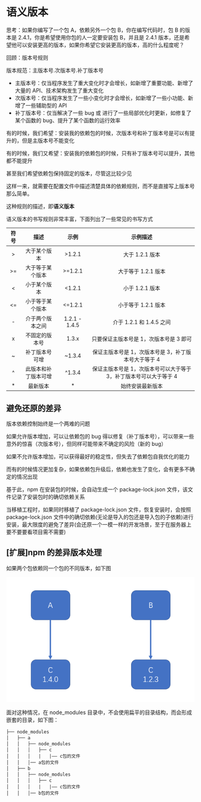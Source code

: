 # 语义版本

思考：如果你编写了一个包 A，依赖另外一个包 B，你在编写代码时，包 B 的版本是 2.4.1，你是希望使用你包的人一定要安装包 B，并且是 2.4.1 版本，还是希望他可以安装更高的版本，如果你希望它安装更高的版本，高的什么程度呢？

回顾：版本号规则

版本规范：主版本号.次版本号.补丁版本号

- 主版本号：仅当程序发生了重大变化时才会增长，如新增了重要功能、新增了大量的 API、技术架构发生了重大变化
- 次版本号：仅当程序发生了一些小变化时才会增长，如新增了一些小功能、新增了一些辅助型的 API
- 补丁版本号：仅当解决了一些 bug 或 进行了一些局部优化时更新，如修复了某个函数的 bug、提升了某个函数的运行效率

有的时候，我们希望：安装我的依赖包的时候，次版本号和补丁版本号是可以有提升的，但是主版本号不能变化

有的时候，我们又希望：安装我的依赖包的时候，只有补丁版本号可以提升，其他都不能提升

甚至我们希望依赖包保持固定的版本，尽管这比较少见

这样一来，就需要在配置文件中描述清楚具体的依赖规则，而不是直接写上版本号那么简单。

这种规则的描述，即**语义版本**

语义版本的书写规则非常丰富，下面列出了一些常见的书写方式

| 符号 |         描述         |     示例      |                              示例描述                              |
| :--: | :------------------: | :-----------: | :----------------------------------------------------------------: |
|  >   |     大于某个版本     |    >1.2.1     |                          大于 1.2.1 版本                           |
|  >=  |   大于等于某个版本   |    >=1.2.1    |                        大于等于 1.2.1 版本                         |
|  <   |     小于某个版本     |    <1.2.1     |                          小于 1.2.1 版本                           |
|  <=  |   小于等于某个版本   |    <=1.2.1    |                        小于等于 1.2.1 版本                         |
|  -   |   介于两个版本之间   | 1.2.1 - 1.4.5 |                      介于 1.2.1 和 1.4.5 之间                      |
|  x   |    不固定的版本号    |     1.3.x     |              只要保证主版本号是 1，次版本号是 3 即可               |
|  ~   |    补丁版本号可增    |    ~1.3.4     |        保证主版本号是 1，次版本号是 3，补丁版本号大于等于 4        |
|  ^   | 此版本和补丁版本可增 |    ^1.3.4     | 保证主版本号是 1，次版本号可以大于等于 3，补丁版本号可以大于等于 4 |
|  \*  |       最新版本       |      \*       |                          始终安装最新版本                          |

## 避免还原的差异

版本依赖控制始终是一个两难的问题

如果允许版本增加，可以让依赖包的 bug 得以修复（补丁版本号），可以带来一些意外的惊喜（次版本号），但同样可能带来不确定的风险（新的 bug）

如果不允许版本增加，可以获得最好的稳定性，但失去了依赖包自我优化的能力

而有的时候情况更加复杂，如果依赖包升级后，依赖也发生了变化，会有更多不确定的情况出现

基于此，npm 在安装包的时候，会自动生成一个 package-lock.json 文件，该文件记录了安装包时的确切依赖关系

当移植工程时，如果同时移植了 package-lock.json 文件，恢复安装时，会按照 package-lock.json 文件中的确切依赖(无论是导入的包还是导入包的子依赖)进行安装，最大限度的避免了差异(会还原一个一模一样的开发场景，至于在服务器上要不要要看项目需不需要)

## [扩展]npm 的差异版本处理

如果两个包依赖同一个包的不同版本，如下图

![](assets/2019-12-17-15-17-47.png)

面对这种情况，在 node_modules 目录中，不会使用扁平的目录结构，而会形成嵌套的目录，如下图：

```
├── node_modules
│   ├── a
│   │   ├── node_modules
│   │   │   ├── c
│   │   │   |   |—— c包的文件
│   │   │── a包的文件
│   ├── b
│   │   ├── node_modules
│   │   │   ├── c
│   │   │   |   |—— c包的文件
│   │   │── b包的文件
```
